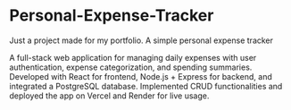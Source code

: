# Personal-Expense-Tracker
Just a project made for my portfolio. A simple personal expense tracker

A full-stack web application for managing daily expenses with user authentication, expense categorization, and spending summaries. Developed with React for frontend, Node.js + Express for backend, and integrated a PostgreSQL database. Implemented CRUD functionalities and deployed the app on Vercel and Render for live usage.
